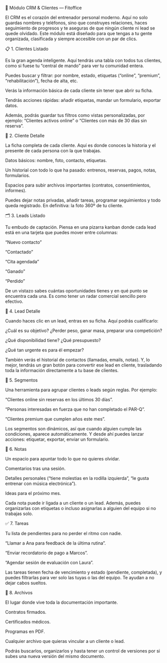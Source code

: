 🌟 Módulo CRM & Clientes — Fitoffice

El CRM es el corazón del entrenador personal moderno. Aquí no solo guardas nombres y teléfonos, sino que construyes relaciones, haces seguimiento de progresos y te aseguras de que ningún cliente ni lead se quede olvidado. Este módulo está diseñado para que tengas a tu gente organizada, clasificada y siempre accesible con un par de clics.

📋 1. Clientes Listado

Es la gran agenda inteligente.
Aquí tendrás una tabla con todos tus clientes, como si fuese tu “central de mando” para ver tu comunidad entera.

Puedes buscar y filtrar: por nombre, estado, etiquetas (“online”, “premium”, “rehabilitación”), fecha de alta, etc.

Verás la información básica de cada cliente sin tener que abrir su ficha.

Tendrás acciones rápidas: añadir etiquetas, mandar un formulario, exportar datos.

Además, podrás guardar tus filtros como vistas personalizadas, por ejemplo: “Clientes activos online” o “Clientes con más de 30 días sin reserva”.

👤 2. Cliente Detalle

La ficha completa de cada cliente. Aquí es donde conoces la historia y el presente de cada persona con la que trabajas.

Datos básicos: nombre, foto, contacto, etiquetas.

Un historial con todo lo que ha pasado: entrenos, reservas, pagos, notas, formularios.

Espacios para subir archivos importantes (contratos, consentimientos, informes).

Puedes dejar notas privadas, añadir tareas, programar seguimientos y todo queda registrado.
En definitiva: la foto 360º de tu cliente.

🗂️ 3. Leads Listado

Tu embudo de captación. Piensa en una pizarra kanban donde cada lead está en una tarjeta que puedes mover entre columnas:

“Nuevo contacto”

“Contactado”

“Cita agendada”

“Ganado”

“Perdido”

De un vistazo sabes cuántas oportunidades tienes y en qué punto se encuentra cada una. Es como tener un radar comercial sencillo pero efectivo.

👥 4. Lead Detalle

Cuando haces clic en un lead, entras en su ficha. Aquí podrás cualificarlo:

¿Cuál es su objetivo? ¿Perder peso, ganar masa, preparar una competición?

¿Qué disponibilidad tiene? ¿Qué presupuesto?

¿Qué tan urgente es para él empezar?

También verás el historial de contactos (llamadas, emails, notas). Y, lo mejor, tendrás un gran botón para convertir ese lead en cliente, trasladando toda la información directamente a tu base de clientes.

🎯 5. Segmentos

Una herramienta para agrupar clientes o leads según reglas.
Por ejemplo:

“Clientes online sin reservas en los últimos 30 días”.

“Personas interesadas en fuerza que no han completado el PAR-Q”.

“Clientes premium que cumplen años este mes”.

Los segmentos son dinámicos, así que cuando alguien cumple las condiciones, aparece automáticamente. Y desde ahí puedes lanzar acciones: etiquetar, exportar, enviar un formulario.

📝 6. Notas

Un espacio para apuntar todo lo que no quieres olvidar.

Comentarios tras una sesión.

Detalles personales (“tiene molestias en la rodilla izquierda”, “le gusta entrenar con música electrónica”).

Ideas para el próximo mes.

Cada nota puede ir ligada a un cliente o un lead. Además, puedes organizarlas con etiquetas o incluso asignarlas a alguien del equipo si no trabajas solo.

✅ 7. Tareas

Tu lista de pendientes para no perder el ritmo con nadie.

“Llamar a Ana para feedback de la última rutina”.

“Enviar recordatorio de pago a Marcos”.

“Agendar sesión de evaluación con Laura”.

Las tareas tienen fecha de vencimiento y estado (pendiente, completada), y puedes filtrarlas para ver solo las tuyas o las del equipo. Te ayudan a no dejar cabos sueltos.

📂 8. Archivos

El lugar donde vive toda la documentación importante.

Contratos firmados.

Certificados médicos.

Programas en PDF.

Cualquier archivo que quieras vincular a un cliente o lead.

Podrás buscarlos, organizarlos y hasta tener un control de versiones por si subes una nueva versión del mismo documento.